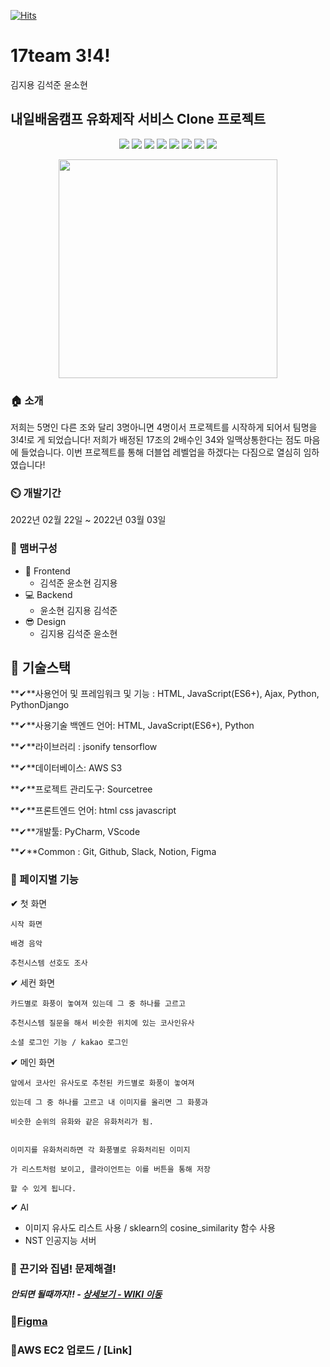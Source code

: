 [![Hits](https://hits.seeyoufarm.com/api/count/incr/badge.svg?url=https%3A%2F%2Fgithub.com%2Fseongolee%2F17team_netflix_clone&count_bg=%2349E3D8&title_bg=%23555555&icon=github.svg&icon_color=%23CFDD4F&title=hits&edge_flat=false)](https://hits.seeyoufarm.com)
 # 17team 3!4!
김지용 김석준 윤소현

## 내일배움캠프 유화제작 서비스 Clone 프로젝트



<p align='center'>
    <img src="https://img.shields.io/badge/Html5-v5.2.3-pink?logo=Html5"/>
    <img src="https://img.shields.io/badge/CSS-Level 3-6db33f?logo=CSS"/>
    <img src="https://img.shields.io/badge/Javascript-ES6-blue?logo=Javascript"/>
    <img src="https://img.shields.io/badge/Python-v3.9.8-blue?logo=Python"/>
    <img src="https://img.shields.io/badge/PythonDjango-v4.1.0-purple?logo=Django"/>
    <img src="https://img.shields.io/badge/Tensorflow-v9.0.1-00E7C3?logo=Tensorflow"/>
    <img src="https://img.shields.io/badge/MySQL-v8.0.21-purple?logo=MySQL"/>
    <img src="https://img.shields.io/badge/AWS-^2.1.29-yellow?logo=AWS" />
</p>

<p align='center'>
  <img src="https://user-images.githubusercontent.com/56148289/151285357-4eeb3b99-d992-4bfb-a434-e43bb421df54.png" weight=350px height=350px>
</p>


### 🏠 소개
저희는 5명인 다른 조와 달리 3명아니면 4명이서 프로젝트를 시작하게 되어서 팀명을 3!4!로 게 되었습니다! 저희가 배정된 17조의 2배수인 34와 일맥상통한다는 점도 마음에 들었습니다. 이번 프로젝트를 통해 더블업 레벨업을 하겠다는 다짐으로 열심히 임하였습니다!

### ⏲️ 개발기간
2022년 02월 22일 ~ 2022년 03월 03일


### **🧙 맴버구성**

- 💄 Frontend
    - 김석준 윤소현 김지용
- 💻 Backend
    - 윤소현 김지용 김석준
- 😎 Design
    - 김지용 김석준 윤소현


## 🔧 기술스택

**✔**사용언어 및 프레임워크 및 기능 : HTML, JavaScript(ES6+), Ajax, Python, PythonDjango

**✔**사용기술 백엔드 언어: HTML, JavaScript(ES6+), Python

**✔**라이브러리 : jsonify tensorflow

**✔**데이터베이스: AWS S3

**✔**프로젝트 관리도구: Sourcetree

**✔**프론트엔드 언어: html css javascript

**✔**개발툴: PyCharm, VScode

**✔**Common : Git, Github, Slack, Notion, Figma

<!-- ### 📌 기술 선택 이유! - <a href="https://github.com/seongolee/17team_netflix_clone/wiki" >상세보기 - WIKI 이동</a> -->

### 📌 페이지별 기능

**✔** 첫 화면
    
    시작 화면
    
    배경 음악
    
    추천시스템 선호도 조사
    
**✔** 세컨 화면

    카드별로 화풍이 놓여져 있는데 그 중 하나를 고르고 
    
    추천시스템 질문을 해서 비슷한 위치에 있는 코사인유사
    
    소셜 로그인 기능 / kakao 로그인
 
**✔** 메인 화면

    앞에서 코사인 유사도로 추천된 카드별로 화풍이 놓여져

    있는데 그 중 하나를 고르고 내 이미지를 올리면 그 화풍과 

    비슷한 순위의 유화와 같은 유화처리가 됨.


    이미지를 유화처리하면 각 화풍별로 유화처리된 이미지

    가 리스트처럼 보이고, 클라이언트는 이를 버튼을 통해 저장

    할 수 있게 됩니다.

**✔** AI

- 이미지 유사도 리스트 사용 / sklearn의 cosine_similarity 함수 사용
- NST 인공지능 서버 



### 📌 끈기와 집념! 문제해결!
##### 안되면 될때까지!! - <a href="https://github.com/Jun7892/Oil/wiki/%EC%95%88-%EB%90%98%EB%A9%B4-%EB%90%A0%EB%95%8C%EA%B9%8C%EC%A7%80!!!" >상세보기 - WIKI 이동</a>

### 📌[Figma](https://www.figma.com/file/dc1SEG83znvUNv2CJOVAo2/Oil-Paint?node-id=0%3A1)

### 📌AWS EC2 업로드 / [Link]
